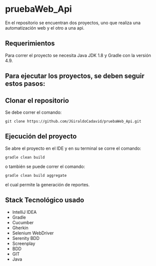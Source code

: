 # pruebaWeb_Api

En el repositorio se encuentran dos proyectos, uno que realiza una automatización web y el otro a una api.

## Requerimientos

Para correr el proyecto se necesita Java JDK 1.8 y Gradle con la versión 4.9.

## Para ejecutar los proyectos, se deben seguir estos pasos:

## Clonar el repositorio

Se debe correr el comando:

```
git clone https://github.com/JGiraldoCadavid/pruebaWeb_Api.git
```

## Ejecución del proyecto

Se abre el proyecto en el IDE y en su terminal se corre el comando:

```
gradle clean build
```

o también se puede correr el comando:


```
gradle clean build aggregate
```

el cual permite la generación de reportes.

## Stack Tecnológico usado

- IntelliJ IDEA
- Gradle
- Cucumber
- Gherkin
- Selenium WebDriver
- Serenity BDD
- Screenplay
- BDD
- GIT
- Java
